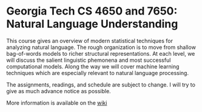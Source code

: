 Georgia Tech CS 4650 and 7650: Natural Language Understanding
============

This course gives an overview of modern statistical techniques for analyzing natural language. The rough organization is to move from shallow bag-of-words models to richer structural representations. At each level, we will discuss the salient linguistic phemonena and most successful computational models. Along the way we will cover machine learning techniques which are especially relevant to natural language processing.

The assignments, readings, and schedule are subject to change. I will try to give as much advance notice as possible.

More information is available on the [wiki](https://github.com/jacobeisenstein/gt-nlp-class/wiki)
